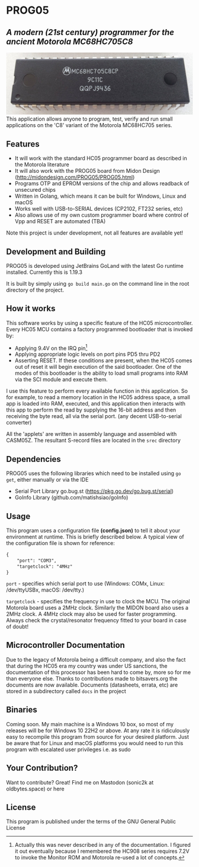 # PROG05
## _A modern (21st century) programmer for the ancient Motorola MC68HC705C8_
![HC05](hc705c8_orig.png)
This application allows anyone to program, test, verify and run small applications on the 'C8' variant of the Motorola MC68HC705 series.
## Features

- It will work with the standard HC05 programmer board as described in the Motorola literature
- It will also work with the PROG05 board from Midon Design (http://midondesign.com/PROG05/PROG05.html)
- Programs OTP and EPROM versions of the chip and allows readback of unsecured chips
- Written in Golang, which means it can be built for Windows, Linux and macOS
- Works well with USB-to-SERIAL devices (CP2102, FT232 series, etc)
- Also allows use of my own custom programmer board where control of Vpp and RESET are automated (TBA)

Note this project is under development, not all features are available yet!
## Development and Building

PROG05 is developed using JetBrains GoLand with the latest Go runtime installed. Currently this is 1.19.3

It is built by simply using ```go build main.go``` on the command line in the root directory of the project.

## How it works
This software works by using a specific feature of the HC05 microcontroller. 
Every HC05 MCU contains a factory programmed bootloader that is invoked by:
- Applying 9.4V on the IRQ pin[^1] 
- Applying appropriate logic levels on port pins PD5 thru PD2
- Asserting RESET. 
If these conditions are present, when the HC05 comes out of reset it will begin execution of the
said bootloader. One of the modes of this bootloader is the ability to load small programs into RAM via the SCI module
and execute them.

I use this feature to perform every available function in this application. So for example, to read a memory location
in the HC05 address space, a small app is loaded into RAM, executed, and this application then interacts with this app
to perform the read by supplying the 16-bit address and then receiving the byte read, all via the serial port.
(any decent USB-to-serial converter)

All the 'applets' are written in assembly language and assembled with CASM05Z. The resultant S-record files are located
in the ```srec``` directory

[^1]: Actually this was never described in any of the documentation. I figured it out eventually because I remembered the HC908 series 
requires 7.2V to invoke the Monitor ROM and Motorola re-used a lot of concepts.


## Dependencies

PROG05 uses the following libraries which need to be installed using ``go get``, either manually or via the IDE
- Serial Port Library go.bug.st (https://pkg.go.dev/go.bug.st/serial)
- GoInfo Library (github.com/matishsiao/goInfo)

## Usage
This program uses a configuration file **(config.json)** to tell it about your environment at runtime. This is briefly described below.
A typical view of the configuration file is shown for reference:
```
{
	"port": "COM3",
    "targetclock": "4MHz"
}
```
```port``` - specifies which serial port to use (Windows: COMx, Linux: /dev/ttyUSBx, macOS: /dev/tty.<hardware-specific-name>)
	
```targetclock``` - specifies the frequency in use to clock the MCU. The original Motorola board uses a 2MHz clock. Similarly the MIDON board also uses a 2MHz clock. A 4MHz clock may also be used for faster programming. Always check the crystal/resonator frequency fitted to your board in case of doubt!

## Microcontroller Documentation
Due to the legacy of Motorola being a difficult company, and also the fact that during the HC05 era my country was under US sanctions, the documentation of this processor has been hard to come by, more so for me than everyone else. Thanks to contributions made to bitsavers.org the documents are now available. Documents (datasheets, errata, etc) are stored in a subdirectory called ```docs``` in the project

## Binaries
Coming soon.
My main machine is a Windows 10 box, so most of my releases will be for Windows 10 22H2 or above.
At any rate it is ridiculously easy to recompile this program from source for your desired platform. Just be aware
that for Linux and macOS platforms you would need to run this program with escalated user privileges i.e. as sudo

## Your Contribution?

Want to contribute? Great!
Find me on Mastodon (sonic2k at oldbytes.space) or here

## License

This program is published under the terms of the GNU General Public License
